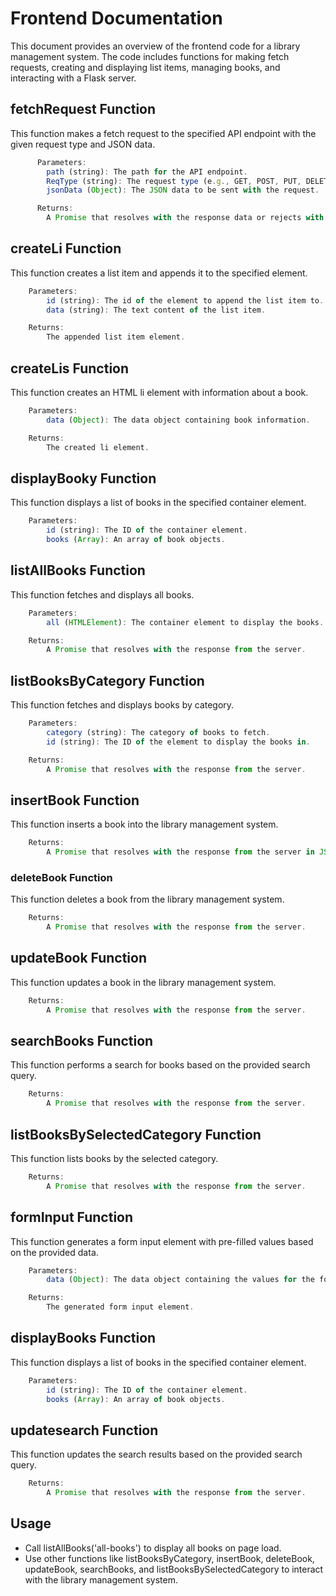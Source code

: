 # Frontend Documentation

This document provides an overview of the frontend code for a library management system.
The code includes functions for making fetch requests, creating and displaying list items, managing books, and interacting with a Flask server.

## fetchRequest Function

This function makes a fetch request to the specified API endpoint with the given request type and JSON data.
```javascript
      Parameters:
        path (string): The path for the API endpoint.
        ReqType (string): The request type (e.g., GET, POST, PUT, DELETE).
        jsonData (Object): The JSON data to be sent with the request.

      Returns:
        A Promise that resolves with the response data or rejects with an error.
```
## createLi Function

This function creates a list item and appends it to the specified element.
```javascript
    Parameters:
        id (string): The id of the element to append the list item to.
        data (string): The text content of the list item.

    Returns:
        The appended list item element.
```
## createLis Function

This function creates an HTML li element with information about a book.
```javascript
    Parameters:
        data (Object): The data object containing book information.

    Returns:
        The created li element.
```
## displayBooky Function

This function displays a list of books in the specified container element.
```javascript
    Parameters:
        id (string): The ID of the container element.
        books (Array): An array of book objects.
```
## listAllBooks Function

This function fetches and displays all books.
```javascript
    Parameters:
        all (HTMLElement): The container element to display the books.

    Returns:
        A Promise that resolves with the response from the server.
```
## listBooksByCategory Function

This function fetches and displays books by category.
```javascript
    Parameters:
        category (string): The category of books to fetch.
        id (string): The ID of the element to display the books in.

    Returns:
        A Promise that resolves with the response from the server.
```
## insertBook Function

This function inserts a book into the library management system.
```javascript
    Returns:
        A Promise that resolves with the response from the server in JSON format.
```
### deleteBook Function

This function deletes a book from the library management system.
```javascript
    Returns:
        A Promise that resolves with the response from the server.
```
## updateBook Function

This function updates a book in the library management system.
```javascript
    Returns:
        A Promise that resolves with the response from the server.
```
## searchBooks Function

This function performs a search for books based on the provided search query.
```javascript
    Returns:
        A Promise that resolves with the response from the server.
```
## listBooksBySelectedCategory Function

This function lists books by the selected category.
```javascript
    Returns:
        A Promise that resolves with the response from the server.
```
## formInput Function

This function generates a form input element with pre-filled values based on the provided data.
```javascript
    Parameters:
        data (Object): The data object containing the values for the form input fields.

    Returns:
        The generated form input element.
```
## displayBooks Function

This function displays a list of books in the specified container element.
```javascript
    Parameters:
        id (string): The ID of the container element.
        books (Array): An array of book objects.
```
## updatesearch Function

This function updates the search results based on the provided search query.
```javascript
    Returns:
        A Promise that resolves with the response from the server.
```
## Usage
* Call listAllBooks('all-books') to display all books on page load.
* Use other functions like listBooksByCategory, insertBook, deleteBook, updateBook, searchBooks, and listBooksBySelectedCategory to interact with the library management system.